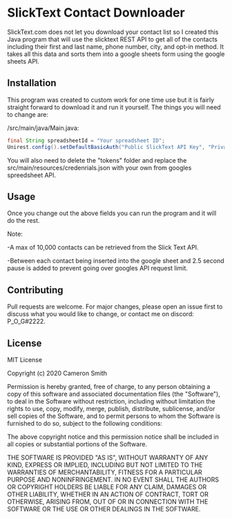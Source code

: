 # SlickText Contact Downloader

SlickText.com does not let you download your contact list so I created this Java program that will use the slicktext REST API to get all of the contacts including their first and last name, phone number, city, and opt-in method. It takes all this data and sorts them into a google sheets form using the google sheets API. 

## Installation

This program was created to custom work for one time use but it is fairly straight forward to download it and run it yourself. The things you will need to change are:

/src/main/java/Main.java:

```java
final String spreadsheetId = "Your spreadsheet ID";
Unirest.config().setDefaultBasicAuth("Public SlickText API Key", "Private SlickText API Key");
```

You will also need to delete the "tokens" folder and replace the src/main/resources/credenrials.json with your own from googles spreedsheet API.

## Usage

Once you change out the above fields you can run the program and it will do the rest. 

Note:

-A max of 10,000 contacts can be retrieved from the Slick Text API.

-Between each contact being inserted into the google sheet and 2.5 second pause is added to prevent going over googles API request limit.

## Contributing
Pull requests are welcome. For major changes, please open an issue first to discuss what you would like to change, or contact me on discord: P_O_G#2222.


## License
MIT License

Copyright (c) 2020 Cameron Smith

Permission is hereby granted, free of charge, to any person obtaining a copy
of this software and associated documentation files (the "Software"), to deal
in the Software without restriction, including without limitation the rights
to use, copy, modify, merge, publish, distribute, sublicense, and/or sell
copies of the Software, and to permit persons to whom the Software is
furnished to do so, subject to the following conditions:

The above copyright notice and this permission notice shall be included in all
copies or substantial portions of the Software.

THE SOFTWARE IS PROVIDED "AS IS", WITHOUT WARRANTY OF ANY KIND, EXPRESS OR
IMPLIED, INCLUDING BUT NOT LIMITED TO THE WARRANTIES OF MERCHANTABILITY,
FITNESS FOR A PARTICULAR PURPOSE AND NONINFRINGEMENT. IN NO EVENT SHALL THE
AUTHORS OR COPYRIGHT HOLDERS BE LIABLE FOR ANY CLAIM, DAMAGES OR OTHER
LIABILITY, WHETHER IN AN ACTION OF CONTRACT, TORT OR OTHERWISE, ARISING FROM,
OUT OF OR IN CONNECTION WITH THE SOFTWARE OR THE USE OR OTHER DEALINGS IN THE
SOFTWARE.
